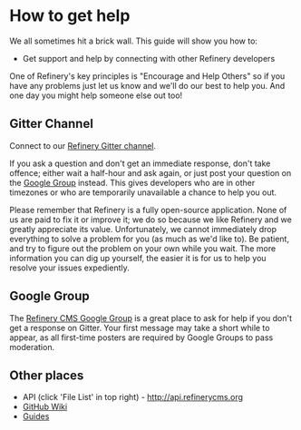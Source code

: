 # How to get help

We all sometimes hit a brick wall. This guide will show you how to:

* Get support and help by connecting with other Refinery developers

One of Refinery's key principles is "Encourage and Help Others" so if you have any problems just let us know and we'll do our best to help you. And one day you might help someone else out too!

## Gitter Channel

Connect to our [Refinery Gitter channel](https://gitter.im/refinery/refinerycms).

If you ask a question and don't get an immediate response, don't take offence; either wait a half-hour and ask again, or just post your question on the [Google Group](http://group.refinerycms.org) instead. This gives developers who are in other timezones or who are temporarily unavailable a chance to help you out.

Please remember that Refinery is a fully open-source application. None of us are paid to fix it or improve it; we do so because we like Refinery and we greatly appreciate its value. Unfortunately, we cannot immediately drop everything to solve a problem for you (as much as we'd like to). Be patient, and try to figure out the problem on your own while you wait. The more information you can dig up yourself, the easier it is for us to help you resolve your issues expediently.

## Google Group

The [Refinery CMS Google Group](http://group.refinerycms.org) is a great place to ask for help if you don't get a response on Gitter. Your first message may take a short while to appear, as all first-time posters are required by Google Groups to pass moderation.

## Other places

* API (click 'File List' in top right) - <a href="http://api.refinerycms.org" title="http://api.refinerycms.org">http://api.refinerycms.org</a>
* [GitHub Wiki](https://github.com/refinery/refinerycms/wiki)
* [Guides](http://refinerycms.com/guides)